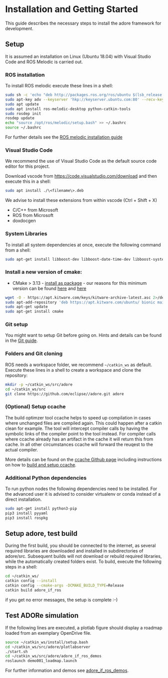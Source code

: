 <!--
********************************************************************************
* Copyright (C) 2017-2020 German Aerospace Center (DLR). 
* Eclipse ADORe, Automated Driving Open Research https://eclipse.org/adore
*
* This program and the accompanying materials are made available under the 
* terms of the Eclipse Public License 2.0 which is available at
* http://www.eclipse.org/legal/epl-2.0.
*
* SPDX-License-Identifier: EPL-2.0 
*
* Contributors: 
*   Daniel Heß 
********************************************************************************
-->


# Installation and Getting Started

This guide describes the necessary steps to install the adore framework for development.

## Setup

It is assumed an installation on Linux (Ubuntu 18.04) with Visual Studio Code and ROS Melodic is carried out.

### ROS installation

To install ROS melodic execute these lines in a shell:

~~~bash
sudo sh -c 'echo "deb http://packages.ros.org/ros/ubuntu $(lsb_release -sc) main" > /etc/apt/sources.list.d/ros-latest.list'
sudo apt-key adv --keyserver 'hkp://keyserver.ubuntu.com:80' --recv-key C1CF6E31E6BADE8868B172B4F42ED6FBAB17C654
sudo apt update
sudo apt install ros-melodic-desktop python-catkin-tools
sudo rosdep init
rosdep update
echo "source /opt/ros/melodic/setup.bash" >> ~/.bashrc
source ~/.bashrc
~~~

For further details see the [ROS melodic installation guide](http://wiki.ros.org/melodic/Installation/Ubuntu)

### Visual Studio Code

We recommend the use of Visual Studio Code as the default source code editor for this project.

Download vscode from <https://code.visualstudio.com/download> and then execute this in a shell:

~~~bash
sudo apt install ./\<filename\>.deb
~~~

We advise to install these extensions from within vscode (Ctrl + Shift + X)

* C/C++ from Microsoft
* ROS from Microsoft
* doxdocgen

### System Libraries

To install all system dependencies at once, execute the following command from a shell:

~~~bash
sudo apt-get install libboost-dev libboost-date-time-dev libboost-system-dev libboost-chrono-dev libboost-thread-dev libboost-signals-dev libblas-dev libopenblas-dev liblapack-dev freeglut3-dev libxerces-c-dev  libcurl4-openssl-dev xterm doxygen git apt-utils lsb-release gnupg wget software-properties-common unzip wget xsd psmisc
~~~

### Install a new version of cmake:

* CMake > 3.13 - [install as package](https://apt.kitware.com/) - our reasons for this minimum version can be found [here](http://dominikberner.ch/cmake-interface-lib/) and [here](https://crascit.com/2016/01/31/enhanced-source-file-handling-with-target_sources/)

~~~bash
wget -O - https://apt.kitware.com/keys/kitware-archive-latest.asc 2>/dev/null | sudo apt-key add -
sudo apt-add-repository 'deb https://apt.kitware.com/ubuntu/ bionic main'
sudo apt-get update
sudo apt-get install cmake
~~~

### Git setup

You might want to setup Git before going on. Hints and details can be found in the [Git guide](git_guide.md).

### Folders and Git cloning

ROS needs a workspace folder, we recommend `~/catkin_ws` as default.
Execute these lines in a shell to create a workspace and clone the repository:

~~~bash
mkdir -p ~/catkin_ws/src/adore
cd ~/catkin_ws/src
git clone https://github.com/eclipse//adore.git adore
~~~

### (Optional) Setup ccache

The build optimzer tool ccache helps to speed up compilation in cases where unchanged files are compiled again. This could happen after a catkin clean for example. The tool will intercept compiler calls by having the symbolic links of the compiler point to the tool instead. For compiler calls where ccache already has an artifact in the cache it will return this from cache. In all other circumstances ccache will forward the reuqest to the actual compiler.

More details can be found on the [ccache Github page](https://github.com/ccache/ccache) including instructions on how to [build and setup ccache](https://github.com/ccache/ccache/blob/master/doc/INSTALL.md).

### Additional Python dependencies

To run python nodes the following dependencies need to be installed. For the advanced user it is advised to consider virtualenv or conda instead of a direct installation.

~~~bash
sudo apt-get install python3-pip
pip3 install pyyaml
pip3 install rospkg
~~~

## Setup adore, test build

During the first build, you should be connected to the internet, as several required libraries are downloaded and installed in subdirectories of adore/src.
Subsequent builds will not download or rebuild required libraries, while the automatically created folders exist.
To build, execute the following steps in a shell:

~~~bash
cd ~/catkin_ws/
catkin config --install
catkin config --cmake-args -DCMAKE_BUILD_TYPE=Release
catkin build adore_if_ros
~~~

if you get no error messages, the setup is complete :-)

## Test ADORe simulation

If the following lines are executed, a plotlab figure should display a roadmap loaded from an exemplary OpenDrive file.

~~~bash
source ~/catkin_ws/install/setup.bash
cd ~/catkin_ws/src/adore/plotlabserver
./start.sh
cd ~/catkin_ws/src/adore/adore_if_ros_demos
roslaunch demo001_loadmap.launch
~~~

For further information and demos see [adore_if_ros_demos](../adore_if_ros_demos/README.md).
